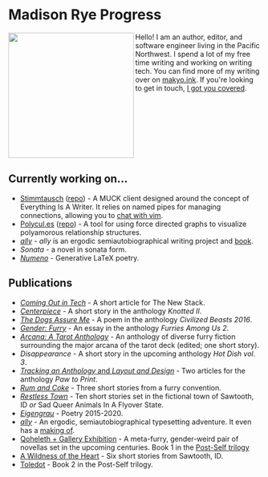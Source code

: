 # Madison Rye Progress

<img src="https://drab-makyo.com/commissions/forrest--monoprint-transparent--madison--G.png" align="left" width="250" />

Hello! I am an author, editor, and software engineer living in the Pacific Northwest. I spend a lot of my free time writing and working on writing tech. You can find more of my writing over on [makyo.ink](https://makyo.ink). If you're looking to get in touch, [I got you covered](https://makyo.is).

<br clear="all" />

## Currently working on...

* [Stimmtausch](https://stimmtausch.com) ([repo](https://github.com/makyo/stimmtausch)) - A MUCK client designed around the concept of Everything Is A Writer. It relies on named pipes for managing connections, allowing you to [chat with vim](https://github.com/makyo/stimmtausch.vim).
* [Polycul.es](https://polycul.es) ([repo](https://github.com/makyo/polycul.es)) - A tool for using force directed graphs to visualize polyamorous relationship structures.
* [*ally*](https://ally.id) - *ally* is an ergodic semiautobiographical writing project and [book](https://ally.id/book).
* *Sonata* - a novel in sonata form.
* [*Numeno*](https://makyo.ink/publications/numeno) - Generative LaTeX poetry.

## Publications

* [*Coming Out in Tech*](https://thenewstack.io/coming-out-in-tech/) - A short article for The New Stack.
* [*Centerpiece*](https://www.weaselpress.com/shop/knotted-vol-ii) - A short story in the anthology *Knotted II*.
* [*The Dogs Assure Me*](https://www.weaselpress.com/product-page/civilized-beasts-volume-ii) - A poem in the anthology *Civilized Beasts 2016*.
* [*Gender: Furry*](http://thurstonhowlpub.storenvy.com/collections/1587098-anthologies/products/21737930-furries-among-us-2-more-essays-on-furries-by-furries) - An essay in the anthology *Furries Among Us 2*.
* [*Arcana: A Tarot Anthology*](https://makyo.ink/publications/arcana/) - An anthology of diverse furry fiction surrounding the major arcana of the tarot deck (edited; one short story).
* *Disappearance* - A short story in the upcoming anthology *Hot Dish vol. 3*.
* [*Tracking an Anthology* and *Layout and Design*](http://boundtales.storenvy.com/products/30392965-from-paw-to-print-essays-about-writing-in-the-furry-fandom) - Two articles for the anthology *Paw to Print*.
* [*Rum and Coke*](https://makyo.ink/publications/rum-and-coke) - Three short stories from a furry convention.
* [*Restless Town*](https://makyo.ink/publications/restless-town) - Ten short stories set in the fictional town of Sawtooth, ID *or* Sad Queer Animals In A Flyover State.
* [*Eigengrau*](https://makyo.ink/publications/eigengrau) - Poetry 2015-2020.
* [*ally*](https://ally.id/book) - An ergodic, semiautobiographical typesetting adventure. It even has a [making of](https://gum.co/ally-making-of).
* [Qoheleth + Gallery Exhibition](https://qoheleth.makyo.ink) - A meta-furry, gender-weird pair of novellas set in the upcoming centuries. Book 1 in the [Post-Self trilogy](https://post-self.makyo.ink)
* [A Wildness of the Heart](https://wwildness.makyo.ink) - Six short stories from Sawtooth, ID.
* [Toledot](https://toledot.makyo.ink) - Book 2 in the Post-Self trilogy.
